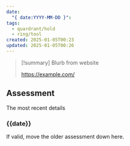 ```yaml
---
date:
  "{ date:YYYY-MM-DD }": 
tags:
  - quardrant/hold
  - ring/tool
created: 2025-01-05T00:23
updated: 2025-01-05T00:26
---
```

> [!summary]
> Blurb from website
>
> https://example.com/

## Assessment

The most recent details

### {{date}}

If valid, move the older assessment down here.